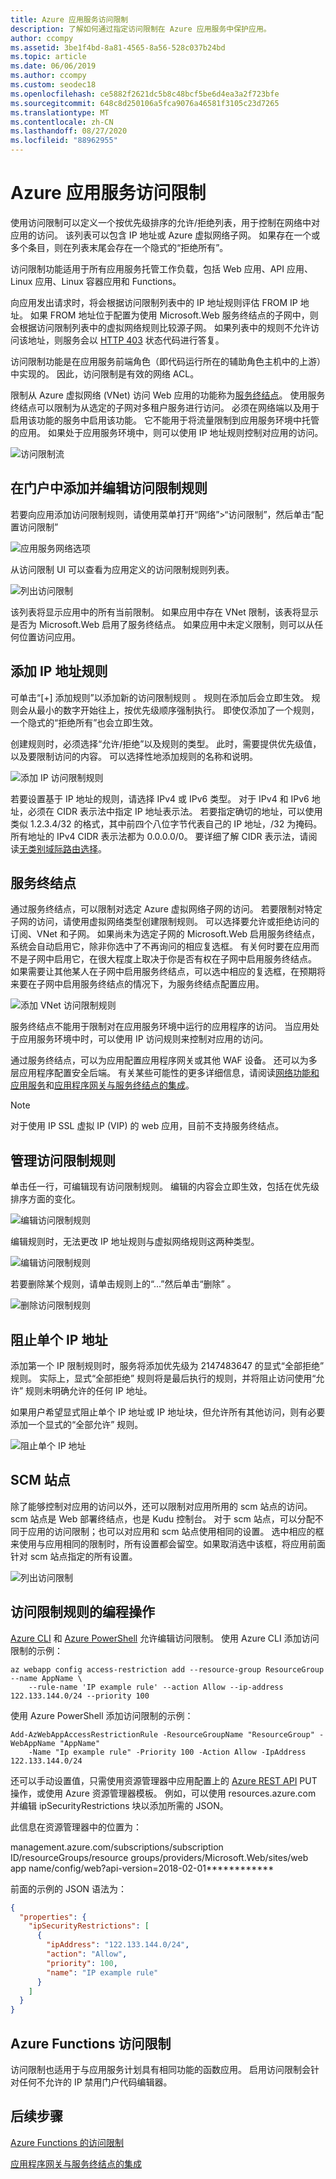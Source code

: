 ```yaml
---
title: Azure 应用服务访问限制
description: 了解如何通过指定访问限制在 Azure 应用服务中保护应用。
author: ccompy
ms.assetid: 3be1f4bd-8a81-4565-8a56-528c037b24bd
ms.topic: article
ms.date: 06/06/2019
ms.author: ccompy
ms.custom: seodec18
ms.openlocfilehash: ce5882f2621dc5b8c48bcf5be6d4ea3a2f723bfe
ms.sourcegitcommit: 648c8d250106a5fca9076a46581f3105c23d7265
ms.translationtype: MT
ms.contentlocale: zh-CN
ms.lasthandoff: 08/27/2020
ms.locfileid: "88962955"
---
```

# <a name="azure-app-service-access-restrictions"></a>Azure 应用服务访问限制

使用访问限制可以定义一个按优先级排序的允许/拒绝列表，用于控制在网络中对应用的访问。 该列表可以包含 IP 地址或 Azure 虚拟网络子网。 如果存在一个或多个条目，则在列表末尾会存在一个隐式的“拒绝所有”。

访问限制功能适用于所有应用服务托管工作负载，包括 Web 应用、API 应用、Linux 应用、Linux 容器应用和 Functions。

向应用发出请求时，将会根据访问限制列表中的 IP 地址规则评估 FROM IP 地址。 如果 FROM 地址位于配置为使用 Microsoft.Web 服务终结点的子网中，则会根据访问限制列表中的虚拟网络规则比较源子网。 如果列表中的规则不允许访问该地址，则服务会以 [HTTP 403](https://en.wikipedia.org/wiki/HTTP_403) 状态代码进行答复。

访问限制功能是在应用服务前端角色（即代码运行所在的辅助角色主机中的上游）中实现的。 因此，访问限制是有效的网络 ACL。

限制从 Azure 虚拟网络 (VNet) 访问 Web 应用的功能称为[服务终结点][serviceendpoints]。 使用服务终结点可以限制为从选定的子网对多租户服务进行访问。 必须在网络端以及用于启用该功能的服务中启用该功能。 它不能用于将流量限制到应用服务环境中托管的应用。 如果处于应用服务环境中，则可以使用 IP 地址规则控制对应用的访问。

![访问限制流](media/app-service-ip-restrictions/access-restrictions-flow.png)

## <a name="adding-and-editing-access-restriction-rules-in-the-portal"></a>在门户中添加并编辑访问限制规则 ##

若要向应用添加访问限制规则，请使用菜单打开“网络”>“访问限制”，然后单击“配置访问限制”   

![应用服务网络选项](media/app-service-ip-restrictions/access-restrictions.png)  

从访问限制 UI 可以查看为应用定义的访问限制规则列表。

![列出访问限制](media/app-service-ip-restrictions/access-restrictions-browse.png)

该列表将显示应用中的所有当前限制。 如果应用中存在 VNet 限制，该表将显示是否为 Microsoft.Web 启用了服务终结点。 如果应用中未定义限制，则可以从任何位置访问应用。  

## <a name="adding-ip-address-rules"></a>添加 IP 地址规则

可单击“[+] 添加规则”以添加新的访问限制规则  。 规则在添加后会立即生效。 规则会从最小的数字开始往上，按优先级顺序强制执行。 即使仅添加了一个规则，一个隐式的“拒绝所有”也会立即生效。

创建规则时，必须选择“允许/拒绝”以及规则的类型。 此时，需要提供优先级值，以及要限制访问的内容。  可以选择性地添加规则的名称和说明。  

![添加 IP 访问限制规则](media/app-service-ip-restrictions/access-restrictions-ip-add.png)

若要设置基于 IP 地址的规则，请选择 IPv4 或 IPv6 类型。 对于 IPv4 和 IPv6 地址，必须在 CIDR 表示法中指定 IP 地址表示法。 若要指定确切的地址，可以使用类似 1.2.3.4/32 的格式，其中前四个八位字节代表自己的 IP 地址，/32 为掩码。 所有地址的 IPv4 CIDR 表示法都为 0.0.0.0/0。 要详细了解 CIDR 表示法，请阅读[无类别域际路由选择](https://en.wikipedia.org/wiki/Classless_Inter-Domain_Routing)。 

## <a name="service-endpoints"></a>服务终结点

通过服务终结点，可以限制对选定 Azure 虚拟网络子网的访问。 若要限制对特定子网的访问，请使用虚拟网络类型创建限制规则。 可以选择要允许或拒绝访问的订阅、VNet 和子网。 如果尚未为选定子网的 Microsoft.Web 启用服务终结点，系统会自动启用它，除非你选中了不再询问的相应复选框。 有关何时要在应用而不是子网中启用它，在很大程度上取决于你是否有权在子网中启用服务终结点。 如果需要让其他某人在子网中启用服务终结点，可以选中相应的复选框，在预期将来要在子网中启用服务终结点的情况下，为服务终结点配置应用。 

![添加 VNet 访问限制规则](media/app-service-ip-restrictions/access-restrictions-vnet-add.png)

服务终结点不能用于限制对在应用服务环境中运行的应用程序的访问。 当应用处于应用服务环境中时，可以使用 IP 访问规则来控制对应用的访问。 

通过服务终结点，可以为应用配置应用程序网关或其他 WAF 设备。 还可以为多层应用程序配置安全后端。 有关某些可能性的更多详细信息，请阅读[网络功能和应用服务](networking-features.md)和[应用程序网关与服务终结点的集成](networking/app-gateway-with-service-endpoints.md)。

> [!NOTE]
> 对于使用 IP SSL 虚拟 IP (VIP) 的 web 应用，目前不支持服务终结点。 
>

## <a name="managing-access-restriction-rules"></a>管理访问限制规则

单击任一行，可编辑现有访问限制规则。 编辑的内容会立即生效，包括在优先级排序方面的变化。

![编辑访问限制规则](media/app-service-ip-restrictions/access-restrictions-ip-edit.png)

编辑规则时，无法更改 IP 地址规则与虚拟网络规则这两种类型。 

![编辑访问限制规则](media/app-service-ip-restrictions/access-restrictions-vnet-edit.png)

若要删除某个规则，请单击规则上的“...”然后单击“删除”   。

![删除访问限制规则](media/app-service-ip-restrictions/access-restrictions-delete.png)

## <a name="blocking-a-single-ip-address"></a>阻止单个 IP 地址 ##

添加第一个 IP 限制规则时，服务将添加优先级为 2147483647 的显式“全部拒绝”  规则。 实际上，显式“全部拒绝”  规则将是最后执行的规则，并将阻止访问使用“允许”  规则未明确允许的任何 IP 地址。

如果用户希望显式阻止单个 IP 地址或 IP 地址块，但允许所有其他访问，则有必要添加一个显式的“全部允许”  规则。

![阻止单个 IP 地址](media/app-service-ip-restrictions/block-single-address.png)

## <a name="scm-site"></a>SCM 站点 

除了能够控制对应用的访问以外，还可以限制对应用所用的 scm 站点的访问。 scm 站点是 Web 部署终结点，也是 Kudu 控制台。 对于 scm 站点，可以分配不同于应用的访问限制；也可以对应用和 scm 站点使用相同的设置。 选中相应的框来使用与应用相同的限制时，所有设置都会留空。如果取消选中该框，将应用前面针对 scm 站点指定的所有设置。 

![列出访问限制](media/app-service-ip-restrictions/access-restrictions-scm-browse.png)

## <a name="programmatic-manipulation-of-access-restriction-rules"></a>访问限制规则的编程操作 ##

[Azure CLI](/cli/azure/webapp/config/access-restriction?view=azure-cli-latest) 和 [Azure PowerShell](/powershell/module/Az.Websites/Add-AzWebAppAccessRestrictionRule?view=azps-3.1.0) 允许编辑访问限制。 使用 Azure CLI 添加访问限制的示例：

```azurecli-interactive
az webapp config access-restriction add --resource-group ResourceGroup --name AppName \
    --rule-name 'IP example rule' --action Allow --ip-address 122.133.144.0/24 --priority 100
```
使用 Azure PowerShell 添加访问限制的示例：

```azurepowershell-interactive
Add-AzWebAppAccessRestrictionRule -ResourceGroupName "ResourceGroup" -WebAppName "AppName"
    -Name "Ip example rule" -Priority 100 -Action Allow -IpAddress 122.133.144.0/24
```

还可以手动设置值，只需使用资源管理器中应用配置上的 [Azure REST API](/rest/api/azure/) PUT 操作，或使用 Azure 资源管理器模板。 例如，可以使用 resources.azure.com 并编辑 ipSecurityRestrictions 块以添加所需的 JSON。

此信息在资源管理器中的位置为：

management.azure.com/subscriptions/subscription ID/resourceGroups/resource groups/providers/Microsoft.Web/sites/web app name/config/web?api-version=2018-02-01************

前面的示例的 JSON 语法为：
```json
{
  "properties": {
    "ipSecurityRestrictions": [
      {
        "ipAddress": "122.133.144.0/24",
        "action": "Allow",
        "priority": 100,
        "name": "IP example rule"
      }
    ]
  }
}
```

## <a name="azure-functions-access-restrictions"></a>Azure Functions 访问限制

访问限制也适用于与应用服务计划具有相同功能的函数应用。 启用访问限制会针对任何不允许的 IP 禁用门户代码编辑器。

## <a name="next-steps"></a>后续步骤
[Azure Functions 的访问限制](../azure-functions/functions-networking-options.md#inbound-ip-restrictions)

[应用程序网关与服务终结点的集成](networking/app-gateway-with-service-endpoints.md)

<!--Links-->
[serviceendpoints]: ../virtual-network/virtual-network-service-endpoints-overview.md